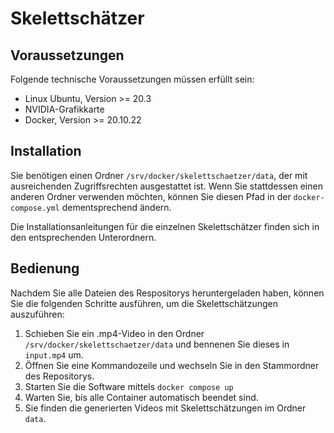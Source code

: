 # Skelettschätzer
## Voraussetzungen
Folgende technische Voraussetzungen müssen erfüllt sein:
* Linux Ubuntu, Version >= 20.3
* NVIDIA-Grafikkarte
* Docker, Version >= 20.10.22

## Installation
Sie benötigen einen Ordner `/srv/docker/skelettschaetzer/data`, der mit ausreichenden Zugriffsrechten ausgestattet ist.
Wenn Sie stattdessen einen anderen Ordner verwenden möchten, können Sie diesen Pfad in der `docker-compose.yml` dementsprechend ändern.

Die Installationsanleitungen für die einzelnen Skelettschätzer finden sich in den entsprechenden Unterordnern.

## Bedienung
Nachdem Sie alle Dateien des Respositorys heruntergeladen haben, können Sie die folgenden Schritte ausführen, um die Skelettschätzungen auszuführen:
1. Schieben Sie ein .mp4-Video in den Ordner `/srv/docker/skelettschaetzer/data` und bennenen Sie dieses in `input.mp4` um.
2. Öffnen Sie eine Kommandozeile und wechseln Sie in den Stammordner des Repositorys.
3. Starten Sie die Software mittels `docker compose up`
4. Warten Sie, bis alle Container automatisch beendet sind.
5. Sie finden die generierten Videos mit Skelettschätzungen im Ordner `data`.